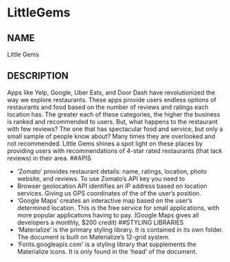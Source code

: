 # LittleGems
## NAME
Little Gems
## DESCRIPTION
Apps like Yelp, Google, Uber Eats, and Door Dash have revolutionized the way we explore restaurants. These apps provide users endless options of restaurants and food based on the number of reviews and ratings each location has. The greater each of these categories, the higher the business is ranked and recommended to users.
But, what happens to the restaurant with few reviews? The one that has spectacular food and service, but only a small sample of people know about? Many times they are overlooked and not recommended. Little Gems shines a spot light on these places by providing users with recommendations of 4-star rated restaurants (that lack reviews) in their area. 
##APIS
- ‘Zomato’ provides restaurant details: name, ratings, location, photo website, and reviews. To use Zomato’s API key you need to 
- Browser geolocation API identifies an IP address based on location services. Giving us GPS coordinates of the of the user’s position.
- ‘Google Maps’ creates an interactive map based on the user’s determined location. This is the free service for small applications, with more popular applications having to pay. (Google Maps gives all developers a monthly, $200 credit)
##STYLING LIBRARIES
- ‘Materialize’ is the primary styling library. It is contained in its own folder. The document is built on Materialize’s 12-grid system.
- ‘Fonts.googleapis.com' is a styling library that supplements the Materialize icons. It is only found in the ‘head’ of the document.